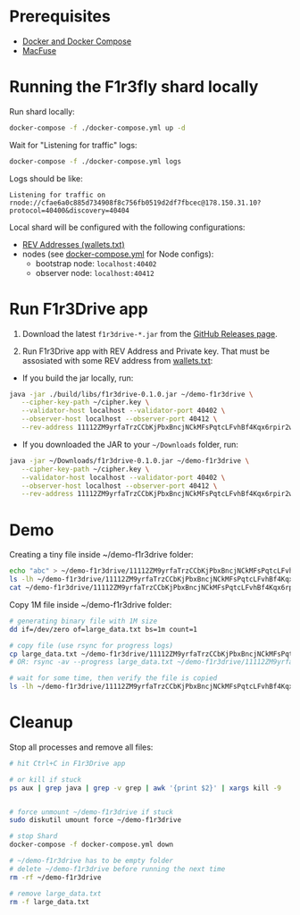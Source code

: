 # Prerequisites
- [Docker and Docker Compose](https://www.docker.com/)
- [MacFuse](https://github.com/macfuse/macfuse/wiki/Getting-Started)

# Running the F1r3fly shard locally

Run shard locally:
```sh
docker-compose -f ./docker-compose.yml up -d
```

Wait for "Listening for traffic" logs:
```sh
docker-compose -f ./docker-compose.yml logs
```
Logs should be like: 
```text
Listening for traffic on rnode://cfae6a0c885d734908f8c756fb0519d2df7fbcec@178.150.31.10?protocol=40400&discovery=40404
```

Local shard will be configured with the following configurations:
- [REV Addresses (wallets.txt)](./data/genesis/wallets.txt)
- nodes (see [docker-compose.yml](docker-compose.yml) for Node configs): 
  - bootstrap node: `localhost:40402`
  - observer node: `localhost:40412`

# Run F1r3Drive app

1. Download the latest `f1r3drive-*.jar` from the [GitHub Releases page](https://github.com/f1r3fly-io/F1R3FLYFS/releases).

2. Run F1r3Drive app with REV Address and Private key. That must be assosiated with some REV address from [wallets.txt](./data/genesis//wallets.txt):
- If you build the jar locally, run:
```sh
java -jar ./build/libs/f1r3drive-0.1.0.jar ~/demo-f1r3drive \
   --cipher-key-path ~/cipher.key \
   --validator-host localhost --validator-port 40402 \
   --observer-host localhost --observer-port 40412 \
   --rev-address 11112ZM9yrfaTrzCCbKjPbxBncjNCkMFsPqtcLFvhBf4Kqx6rpir2w --private-key a8cf01d889cc6ef3119ecbd57301036a52c41ae6e44964e098cb2aefa4598954
```
- If you downloaded the JAR to your `~/Downloads` folder, run:
```sh
java -jar ~/Downloads/f1r3drive-0.1.0.jar ~/demo-f1r3drive \
   --cipher-key-path ~/cipher.key \
   --validator-host localhost --validator-port 40402 \
   --observer-host localhost --observer-port 40412 \
   --rev-address 11112ZM9yrfaTrzCCbKjPbxBncjNCkMFsPqtcLFvhBf4Kqx6rpir2w --private-key a8cf01d889cc6ef3119ecbd57301036a52c41ae6e44964e098cb2aefa4598954
```

# Demo

Creating a tiny file inside ~/demo-f1r3drive folder:

```sh
echo "abc" > ~/demo-f1r3drive/11112ZM9yrfaTrzCCbKjPbxBncjNCkMFsPqtcLFvhBf4Kqx6rpir2w/demo.txt
ls -lh ~/demo-f1r3drive/11112ZM9yrfaTrzCCbKjPbxBncjNCkMFsPqtcLFvhBf4Kqx6rpir2w/demo.txt
cat ~/demo-f1r3drive/11112ZM9yrfaTrzCCbKjPbxBncjNCkMFsPqtcLFvhBf4Kqx6rpir2w/demo.txt
```

Copy 1M file inside ~/demo-f1r3drive folder:

```sh
# generating binary file with 1M size
dd if=/dev/zero of=large_data.txt bs=1m count=1

# copy file (use rsync for progress logs)
cp large_data.txt ~/demo-f1r3drive/11112ZM9yrfaTrzCCbKjPbxBncjNCkMFsPqtcLFvhBf4Kqx6rpir2w/
# OR: rsync -av --progress large_data.txt ~/demo-f1r3drive/11112ZM9yrfaTrzCCbKjPbxBncjNCkMFsPqtcLFvhBf4Kqx6rpir2w/

# wait for some time, then verify the file is copied
ls -lh ~/demo-f1r3drive/11112ZM9yrfaTrzCCbKjPbxBncjNCkMFsPqtcLFvhBf4Kqx6rpir2w/large_data.txt
```

# Cleanup

Stop all processes and remove all files:

```sh
# hit Ctrl+C in F1r3Drive app

# or kill if stuck
ps aux | grep java | grep -v grep | awk '{print $2}' | xargs kill -9


# force unmount ~/demo-f1r3drive if stuck
sudo diskutil umount force ~/demo-f1r3drive

# stop Shard
docker-compose -f docker-compose.yml down

# ~/demo-f1r3drive has to be empty folder
# delete ~/demo-f1r3drive before running the next time
rm -rf ~/demo-f1r3drive

# remove large_data.txt
rm -f large_data.txt
```
